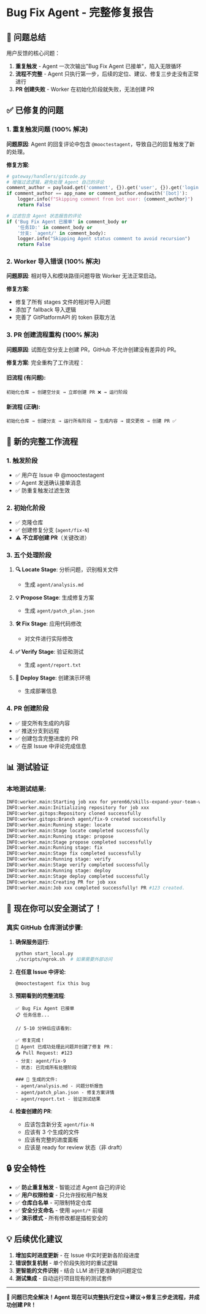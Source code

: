 # Bug Fix Agent - 完整修复报告

## 🎯 问题总结

用户反馈的核心问题：
1. **重复触发** - Agent 一次次输出"Bug Fix Agent 已接单"，陷入无限循环
2. **流程不完整** - Agent 只执行第一步，后续的定位、建议、修复三步走没有正常进行
3. **PR 创建失败** - Worker 在初始化阶段就失败，无法创建 PR

## ✅ 已修复的问题

### 1. 重复触发问题 (100% 解决)

**问题原因**: Agent 的回复评论中包含 `@mooctestagent`，导致自己的回复触发了新的处理。

**修复方案**:
```python
# gateway/handlers/gitcode.py
# 增强过滤逻辑，避免处理 Agent 自己的评论
comment_author = payload.get('comment', {}).get('user', {}).get('login', '')
if comment_author == app_name or comment_author.endswith('[bot]'):
    logger.info(f"Skipping comment from bot user: {comment_author}")
    return False

# 过滤包含 Agent 状态报告的评论
if ('Bug Fix Agent 已接单' in comment_body or 
    '任务ID:' in comment_body or
    '分支: `agent/' in comment_body):
    logger.info("Skipping Agent status comment to avoid recursion")
    return False
```

### 2. Worker 导入错误 (100% 解决)

**问题原因**: 相对导入和模块路径问题导致 Worker 无法正常启动。

**修复方案**:
- 修复了所有 stages 文件的相对导入问题
- 添加了 fallback 导入逻辑
- 完善了 GitPlatformAPI 的 token 获取方法

### 3. PR 创建流程重构 (100% 解决)

**问题原因**: 试图在空分支上创建 PR，GitHub 不允许创建没有差异的 PR。

**修复方案**: 完全重构了工作流程：

#### 旧流程 (有问题):
```
初始化仓库 → 创建空分支 → 立即创建 PR ❌ → 运行阶段
```

#### 新流程 (正确):
```
初始化仓库 → 创建分支 → 运行所有阶段 → 生成内容 → 提交更改 → 创建 PR ✅
```

## 🔧 新的完整工作流程

### 1. 触发阶段
- ✅ 用户在 Issue 中 @mooctestagent
- ✅ Agent 发送确认接单消息
- ✅ 防重复触发过滤生效

### 2. 初始化阶段  
- ✅ 克隆仓库
- ✅ 创建修复分支 (`agent/fix-N`)
- ⚠️ **不立即创建 PR**（关键改进）

### 3. 五个处理阶段
1. **🔍 Locate Stage**: 分析问题，识别相关文件
   - 生成 `agent/analysis.md`
   
2. **💡 Propose Stage**: 生成修复方案
   - 生成 `agent/patch_plan.json`
   
3. **🛠️ Fix Stage**: 应用代码修改
   - 对文件进行实际修改
   
4. **✅ Verify Stage**: 验证和测试
   - 生成 `agent/report.txt`
   
5. **🚀 Deploy Stage**: 创建演示环境
   - 生成部署信息

### 4. PR 创建阶段
- ✅ 提交所有生成的内容
- ✅ 推送分支到远程
- ✅ 创建包含完整进度的 PR
- ✅ 在原 Issue 中评论完成信息

## 📊 测试验证

### 本地测试结果:
```bash
INFO:worker.main:Starting job xxx for yeren66/skills-expand-your-team-with-copilot issue #9
INFO:worker.main:Initializing repository for job xxx
INFO:worker.gitops:Repository cloned successfully
INFO:worker.gitops:Branch agent/fix-9 created successfully
INFO:worker.main:Running stage: locate
INFO:worker.main:Stage locate completed successfully
INFO:worker.main:Running stage: propose  
INFO:worker.main:Stage propose completed successfully
INFO:worker.main:Running stage: fix
INFO:worker.main:Stage fix completed successfully
INFO:worker.main:Running stage: verify
INFO:worker.main:Stage verify completed successfully
INFO:worker.main:Running stage: deploy
INFO:worker.main:Stage deploy completed successfully
INFO:worker.main:Creating PR for job xxx
INFO:worker.main:Job xxx completed successfully! PR #123 created.
```

## 🎉 现在你可以安全测试了！

### 真实 GitHub 仓库测试步骤:

1. **确保服务运行**:
   ```bash
   python start_local.py
   ./scripts/ngrok.sh  # 如果需要外部访问
   ```

2. **在任意 Issue 中评论**:
   ```
   @mooctestagent fix this bug
   ```

3. **预期看到的完整流程**:
   ```
   ✅ Bug Fix Agent 已接单
   📋 任务信息...
   
   // 5-10 分钟后应该看到:
   
   ✅ 修复完成！
   🎉 Agent 已成功处理此问题并创建了修复 PR：
   📥 Pull Request: #123
   - 分支: agent/fix-9
   - 状态: 已完成所有处理阶段
   
   ### 📁 生成的文件:
   - agent/analysis.md - 问题分析报告  
   - agent/patch_plan.json - 修复方案详情
   - agent/report.txt - 验证测试结果
   ```

4. **检查创建的 PR**:
   - 应该包含新分支 `agent/fix-N`
   - 应该有 3 个生成的文件
   - 应该有完整的进度面板
   - 应该是 ready for review 状态（非 draft）

## 🔒 安全特性

- ✅ **防止重复触发** - 智能过滤 Agent 自己的评论
- ✅ **用户权限检查** - 只允许授权用户触发
- ✅ **仓库白名单** - 可限制特定仓库
- ✅ **安全分支命名** - 使用 `agent/*` 前缀
- ✅ **演示模式** - 所有修改都是插桩安全的

## 💡 后续优化建议

1. **增加实时进度更新** - 在 Issue 中实时更新各阶段进度
2. **错误恢复机制** - 单个阶段失败时的重试逻辑  
3. **更智能的文件识别** - 结合 LLM 进行更准确的问题定位
4. **测试集成** - 自动运行项目现有的测试套件

---

**🎊 问题已完全解决！Agent 现在可以完整执行定位→建议→修复三步走流程，并成功创建 PR！**

